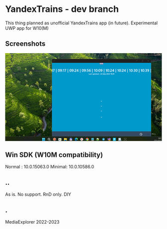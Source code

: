 # YandexTrains - __dev__ branch

This thing planned as unofficial YandexTrains app (in future).
Experimental UWP app for W10(M)

## Screenshots
![](Images/shot1.png)

## Win SDK (W10M compatibility)

Normal : 10.0.15063.0
Minimal: 10.0.10586.0

## ..
As is. No support. RnD only. DIY

## .
MediaExplorer 2022-2023
